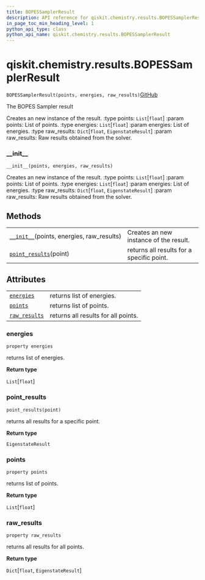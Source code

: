 ```yaml
---
title: BOPESSamplerResult
description: API reference for qiskit.chemistry.results.BOPESSamplerResult
in_page_toc_min_heading_level: 1
python_api_type: class
python_api_name: qiskit.chemistry.results.BOPESSamplerResult
---
```


# qiskit.chemistry.results.BOPESSamplerResult

<span id="qiskit.chemistry.results.BOPESSamplerResult" />

`BOPESSamplerResult(points, energies, raw_results)`[GitHub](https://github.com/qiskit-community/qiskit-aqua/tree/stable/0.9/qiskit/chemistry/results/bopes_sampler_result.py "view source code")

The BOPES Sampler result

Creates an new instance of the result. :type points: `List`\[`float`] :param points: List of points. :type energies: `List`\[`float`] :param energies: List of energies. :type raw\_results: `Dict`\[`float`, `EigenstateResult`] :param raw\_results: Raw results obtained from the solver.

### \_\_init\_\_

<span id="qiskit.chemistry.results.BOPESSamplerResult.__init__" />

`__init__(points, energies, raw_results)`

Creates an new instance of the result. :type points: `List`\[`float`] :param points: List of points. :type energies: `List`\[`float`] :param energies: List of energies. :type raw\_results: `Dict`\[`float`, `EigenstateResult`] :param raw\_results: Raw results obtained from the solver.

## Methods

|                                                                                                                                                            |                                           |
| ---------------------------------------------------------------------------------------------------------------------------------------------------------- | ----------------------------------------- |
| [`__init__`](#qiskit.chemistry.results.BOPESSamplerResult.__init__ "qiskit.chemistry.results.BOPESSamplerResult.__init__")(points, energies, raw\_results) | Creates an new instance of the result.    |
| [`point_results`](#qiskit.chemistry.results.BOPESSamplerResult.point_results "qiskit.chemistry.results.BOPESSamplerResult.point_results")(point)           | returns all results for a specific point. |

## Attributes

|                                                                                                                                     |                                     |
| ----------------------------------------------------------------------------------------------------------------------------------- | ----------------------------------- |
| [`energies`](#qiskit.chemistry.results.BOPESSamplerResult.energies "qiskit.chemistry.results.BOPESSamplerResult.energies")          | returns list of energies.           |
| [`points`](#qiskit.chemistry.results.BOPESSamplerResult.points "qiskit.chemistry.results.BOPESSamplerResult.points")                | returns list of points.             |
| [`raw_results`](#qiskit.chemistry.results.BOPESSamplerResult.raw_results "qiskit.chemistry.results.BOPESSamplerResult.raw_results") | returns all results for all points. |

### energies

<span id="qiskit.chemistry.results.BOPESSamplerResult.energies" />

`property energies`

returns list of energies.

**Return type**

`List`\[`float`]

### point\_results

<span id="qiskit.chemistry.results.BOPESSamplerResult.point_results" />

`point_results(point)`

returns all results for a specific point.

**Return type**

`EigenstateResult`

### points

<span id="qiskit.chemistry.results.BOPESSamplerResult.points" />

`property points`

returns list of points.

**Return type**

`List`\[`float`]

### raw\_results

<span id="qiskit.chemistry.results.BOPESSamplerResult.raw_results" />

`property raw_results`

returns all results for all points.

**Return type**

`Dict`\[`float`, `EigenstateResult`]

